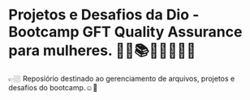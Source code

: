 # Projetos e Desafios da Dio - Bootcamp GFT Quality Assurance para mulheres. 👩🏼📚📝📖👩🏼‍💻

👉🏼 Reposiório destinado ao gerenciamento de arquivos, projetos e desafios do bootcamp.☺💪
